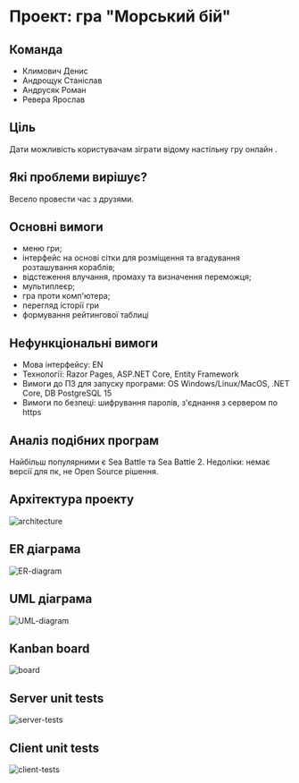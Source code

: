 # Проект: гра "Морський бій"

## Команда
+ Климович Денис
+ Андрощук Станіслав 
+ Андрусяк Роман
+ Ревера Ярослав

## Ціль
Дати можливість користувачам зіграти відому настільну гру онлайн  .

## Які проблеми вирішує?
Весело провести час з друзями.

## Основні вимоги
+ меню гри;
+ інтерфейс на основі сітки для розміщення та вгадування розташування кораблів;
+ відстеження влучання, промаху та визначення переможця;
+ мультиплеєр;
+ гра проти комп'ютера;
+ перегляд історії гри
+ формування рейтингової таблиці

## Нефункціональні вимоги
+ Мова інтерфейсу: EN
+ Технології: Razor Pages, ASP.NET Core, Entity Framework
+ Вимоги до ПЗ для запуску програми: OS Windows/Linux/MacOS, .NET Core, DB PostgreSQL 15
+ Вимоги по безпеці: шифрування паролів, з'єднання з сервером по https

## Аналіз подібних програм
Найбільш популярними є Sea Battle та Sea Battle 2.
Недоліки: немає версії для пк, не Open Source рішення.

## Архітектура проекту
![architecture](https://github.com/dklymovych/battleship/assets/90708440/80ab9f66-fe2b-44dc-a217-770860479485)

## ER діаграма
![ER-diagram](https://github.com/dklymovych/battleship/assets/90708440/2b7535d2-1608-40e9-925e-62ceaa47995a)

## UML діаграма
![UML-diagram](https://github.com/dklymovych/battleship/assets/113633419/c7a46e30-9a23-4733-93d9-d1169bccdefe)

## Kanban board
![board](https://github.com/dklymovych/battleship/assets/113633419/af3b2da8-7d76-44c5-80ed-0cbbf346a90a)

## Server unit tests
![server-tests](https://github.com/dklymovych/battleship/assets/113633419/a895d56e-5367-4095-9fa1-9adad0b4f3d2)

## Client unit tests
![client-tests](https://github.com/dklymovych/battleship/assets/113633419/30ab4a8b-1077-4c3e-8cc9-2263318fc318)
